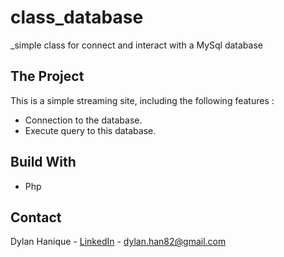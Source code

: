 # class_database
_simple class for connect and interact with a MySql database

## The Project
This is a simple streaming site, including the following features : 

- Connection to the database.
- Execute query to this database.

## Build With
* Php

## Contact
Dylan Hanique - [LinkedIn](https://www.linkedin.com/in/dylanhanique/) - dylan.han82@gmail.com
